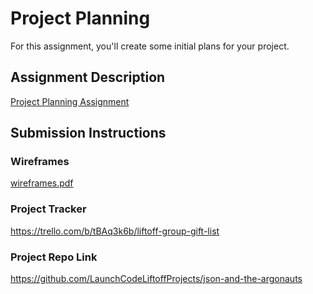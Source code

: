 # Project Planning
For this assignment, you'll create some initial plans for your project.

## Assignment Description
[Project Planning Assignment](https://education.launchcode.org/liftoff/modules/assignments/project-planning)

## Submission Instructions

### Wireframes

[wireframes.pdf](https://github.com/s-ewing/liftoff-assignments/files/7954511/wireframes.pdf)

### Project Tracker

https://trello.com/b/tBAq3k6b/liftoff-group-gift-list

### Project Repo Link

https://github.com/LaunchCodeLiftoffProjects/json-and-the-argonauts
